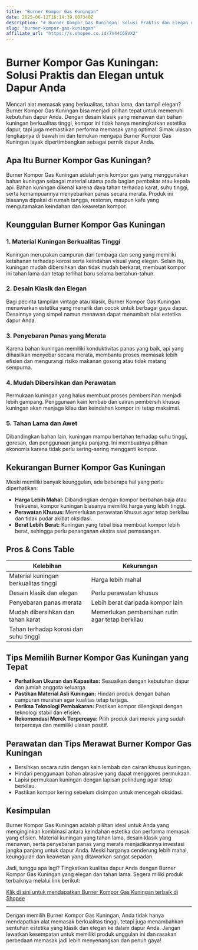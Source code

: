 ```yaml
---
title: "Burner Kompor Gas Kuningan"
date: 2025-06-12T16:14:39.007340Z
description: "# Burner Kompor Gas Kuningan: Solusi Praktis dan Elegan untuk Dapur Anda..."
slug: "burner-kompor-gas-kuningan"
affiliate_url: "https://s.shopee.co.id/7V44C68VX2"
---
```

# Burner Kompor Gas Kuningan: Solusi Praktis dan Elegan untuk Dapur Anda

Mencari alat memasak yang berkualitas, tahan lama, dan tampil elegan? Burner Kompor Gas Kuningan bisa menjadi pilihan tepat untuk memenuhi kebutuhan dapur Anda. Dengan desain klasik yang menawan dan bahan kuningan berkualitas tinggi, kompor ini tidak hanya meningkatkan estetika dapur, tapi juga memastikan performa memasak yang optimal. Simak ulasan lengkapnya di bawah ini dan temukan mengapa Burner Kompor Gas Kuningan layak dipertimbangkan sebagai pernik dapur Anda.

## Apa Itu Burner Kompor Gas Kuningan?

Burner Kompor Gas Kuningan adalah jenis kompor gas yang menggunakan bahan kuningan sebagai material utama pada bagian pembakar atau kepala api. Bahan kuningan dikenal karena daya tahan terhadap karat, suhu tinggi, serta kemampuannya menyebarkan panas secara merata. Produk ini biasanya dipakai di rumah tangga, restoran, maupun kafe yang mengutamakan keindahan dan keawetan kompor.

## Keunggulan Burner Kompor Gas Kuningan

### 1. Material Kuningan Berkualitas Tinggi

Kuningan merupakan campuran dari tembaga dan seng yang memiliki ketahanan terhadap korosi serta keindahan visual yang elegan. Selain itu, kuningan mudah dibersihkan dan tidak mudah berkarat, membuat kompor ini tahan lama dan tetap terlihat baru selama bertahun-tahun.

### 2. Desain Klasik dan Elegan

Bagi pecinta tampilan vintage atau klasik, Burner Kompor Gas Kuningan menawarkan estetika yang menarik dan cocok untuk berbagai gaya dapur. Desainnya yang simpel namun menawan dapat menambah nilai estetika dapur Anda.

### 3. Penyebaran Panas yang Merata

Karena bahan kuningan memiliki konduktivitas panas yang baik, api yang dihasilkan menyebar secara merata, membantu proses memasak lebih efisien dan mengurangi risiko makanan gosong atau tidak matang sempurna.

### 4. Mudah Dibersihkan dan Perawatan

Permukaan kuningan yang halus membuat proses pembersihan menjadi lebih gampang. Penggunaan kain lembab dan cairan pembersih khusus kuningan akan menjaga kilau dan keindahan kompor ini tetap maksimal.

### 5. Tahan Lama dan Awet

Dibandingkan bahan lain, kuningan mampu bertahan terhadap suhu tinggi, goresan, dan penggunaan jangka panjang. Ini membuatnya pilihan ekonomis karena tidak perlu sering-sering mengganti kompor.

## Kekurangan Burner Kompor Gas Kuningan

Meski memiliki banyak keunggulan, ada beberapa hal yang perlu diperhatikan:

- **Harga Lebih Mahal:** Dibandingkan dengan kompor berbahan baja atau frekuensi, kompor kuningan biasanya memiliki harga yang lebih tinggi.
- **Perawatan Khusus:** Memerlukan perawatan khusus agar tetap berkilau dan tidak pudar akibat oksidasi.
- **Berat Lebih Berat:** Kuningan yang tebal bisa membuat kompor lebih berat, sehingga perlu penanganan ekstra saat pemasangan.

## Pros & Cons Table

| Kelebihan                                   | Kekurangan                                  |
|----------------------------------------------|----------------------------------------------|
| Material kuningan berkualitas tinggi        | Harga lebih mahal                          |
| Desain klasik dan elegan                    | Perlu perawatan khusus                   |
| Penyebaran panas merata                     | Lebih berat daripada kompor lain         |
| Mudah dibersihkan dan tahan karat         | Memerlukan pembersihan rutin agar tetap berkilau |
| Tahan terhadap korosi dan suhu tinggi    |      |

## Tips Memilih Burner Kompor Gas Kuningan yang Tepat

- **Perhatikan Ukuran dan Kapasitas:** Sesuaikan dengan kebutuhan dapur dan jumlah anggota keluarga.
- **Pastikan Material Asli Kuningan:** Hindari produk dengan bahan campuran murahan agar kualitas tetap terjaga.
- **Periksa Teknologi Pembakaran:** Pastikan kompor dilengkapi dengan teknologi stabil dan efisien.
- **Rekomendasi Merek Terpercaya:** Pilih produk dari merek yang sudah terpercaya dan memiliki ulasan positif.

## Perawatan dan Tips Merawat Burner Kompor Gas Kuningan

- Bersihkan secara rutin dengan kain lembab dan cairan khusus kuningan.
- Hindari penggunaan bahan abrasive yang dapat menggores permukaan.
- Lapisi permukaan kuningan dengan lapisan pelindung agar tetap berkilau.
- Pastikan kompor kering sebelum disimpan untuk mencegah oksidasi.

## Kesimpulan

Burner Kompor Gas Kuningan adalah pilihan ideal untuk Anda yang menginginkan kombinasi antara keindahan estetika dan performa memasak yang efisien. Material kuningan yang tahan lama, desain klasik yang menawan, serta penyebaran panas yang merata menjadikannya investasi jangka panjang untuk dapur Anda. Meski harganya cenderung lebih mahal, keunggulan dan keawetan yang ditawarkan sangat sepadan.

Jadi, tunggu apa lagi? Tingkatkan kualitas dapur Anda dengan Burner Kompor Gas Kuningan yang elegan dan tahan lama. Segera miliki produk terbaiknya melalui link berikut:

[Klik di sini untuk mendapatkan Burner Kompor Gas Kuningan terbaik di Shopee](https://s.shopee.co.id/7V44C68VX2)

---

Dengan memilih Burner Kompor Gas Kuningan, Anda tidak hanya mendapatkan alat memasak berkualitas tinggi, tetapi juga menambahkan sentuhan estetika yang klasik dan elegan ke dalam dapur Anda. Jangan lewatkan kesempatan untuk memiliki produk unggulan ini dan rasakan perbedaan memasak jadi lebih menyenangkan dan penuh gaya!